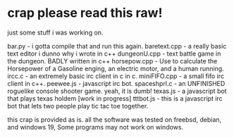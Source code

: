 # crap please read this raw!

just some stuff i was working on.

bar.py - i gotta compile that and run this again.
baretext.cpp - a really basic text editor i dunno why i wrote in c++
dungeonU.cpp - text battle game in the dungeon. BADLY written in c++
horsepow.cpp - Use to calculate the Horsepower of a Gasoline enging, an electric motor, and a human running.
ircc.c - an extremely basic irc client in c in c.
miniFIFO.cpp - a small fifo irc client in c++.
peewee.js - javascript irc bot.
spaceshprl.c - an UNFINISHED roguelike console shooter game. yeah, it is dumb!
texas.js - a javascript bot that plays texas holdem [work in progress]
tttbot.js - this is a javascript irc bot that lets two people play tic tac toe together.

this crap is provided as is. all the software was tested on freebsd, debian, and windows 19, Some programs may not work on windows.
